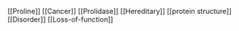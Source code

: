 [[Proline]]
[[Cancer]]
[[Prolidase]]
[[Hereditary]]
[[protein structure]]
[[Disorder]]
[[Loss-of-function]]
